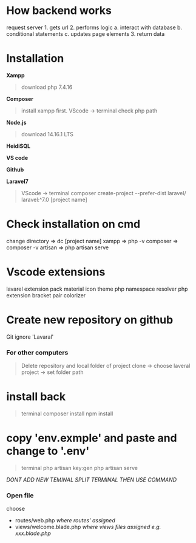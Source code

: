 # How backend works
request
    server
        1. gets url
        2. performs logic
            a. interact with database
            b. conditional statements
            c. updates page elements
        3. return data



# Installation
**Xampp**
> download php 7.4.16

**Composer**
> install xampp first. VScode -> terminal
    check php path

**Node.js**
> download 14.16.1 LTS

**HeidiSQL**

**VS code**

**Github**

**Laravel7**
> VScode -> terminal
    composer create-project --prefer-dist laravel/  laravel:^7.0 [project name]



# Check installation on cmd
change directory => dc [project name]
xampp => php -v
composer => composer -v
artisan => php artisan serve



# Vscode extensions
lavarel extension pack
material icon theme
php namespace resolver
php extension
bracket pair colorizer
<!-- power mode (launch firework when typing ???????) -->



# Create new repository on github
Git ignore 'Lavaral'



### For other computers
> Delete repository and local folder of project
> clone -> choose laveral project -> set folder path 

# install back
> terminal
    composer install
    npm install   

# copy 'env.exmple' and paste and change to '.env'
> terminal 
    php artisan key:gen
    php artisan serve



*DONT ADD NEW TEMINAL*
*SPLIT TERMINAL THEN USE COMMAND*



### Open file
choose
- routes/web.php  *where routes' assigned*
- views/welcome.blade.php *where views files assigned* *e.g. xxx.blade.php*
